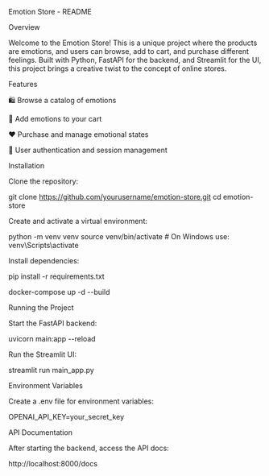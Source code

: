 Emotion Store - README

Overview

Welcome to the Emotion Store! This is a unique project where the products are emotions, and users can browse, add to cart, and purchase different feelings. Built with Python, FastAPI for the backend, and Streamlit for the UI, this project brings a creative twist to the concept of online stores.

Features

🛍️ Browse a catalog of emotions

🧠 Add emotions to your cart

❤️ Purchase and manage emotional states

🔐 User authentication and session management

Installation

Clone the repository:

git clone https://github.com/yourusername/emotion-store.git
cd emotion-store

Create and activate a virtual environment:

python -m venv venv
source venv/bin/activate  # On Windows use: venv\Scripts\activate

Install dependencies:

pip install -r requirements.txt

docker-compose up -d --build


Running the Project

Start the FastAPI backend:

uvicorn main:app --reload

Run the Streamlit UI:

streamlit run main_app.py

Environment Variables

Create a .env file for environment variables:

OPENAI_API_KEY=your_secret_key

API Documentation

After starting the backend, access the API docs:

http://localhost:8000/docs

